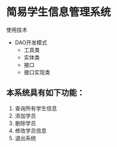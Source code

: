 # 简易学生信息管理系统
使用技术
- DAO开发模式
  - 工具类
  - 实体类
  - 接口
  - 接口实现类
  
## 本系统具有如下功能：
1. 查询所有学生信息
2. 添加学员
3. 删除学员
4. 修改学员信息
5. 退出系统
